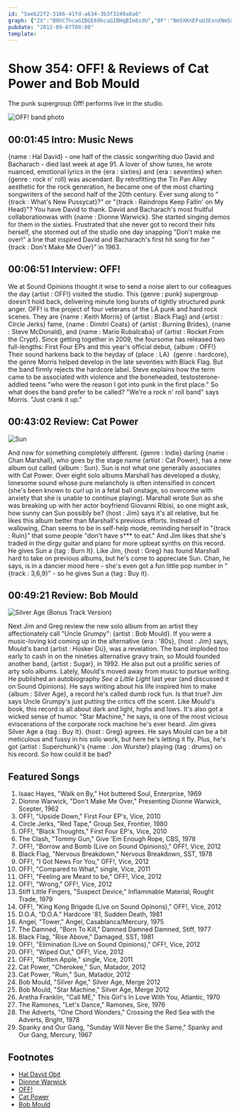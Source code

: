 ```yaml
---
id: "5aeb22f2-3166-41fd-a634-3b3f3240a8a0"
graph: {"2X":"B0hC7hcaGIBGE69hcaGIBHqBIm8zdU","BF":"Nm5XKnEFuU3ExnXNm5XKNm5XKOyCbyNm5XKdGpU1BMI5cNm5XKBLsPGNm5XKBMI5cN3v5tBMI5cbURGebURGeh8hsPdGpU1tPNaCOyCbybLIwZ3ExnXbLIwZd78iuh8hsP","1ZQ":"Cgf4BTiA3pCgf4BSwMa1Cgf4BnzZh5YbAvYnzZh5gMit6nzZh597qipnzZh5X6cfdgMit697qipBHm1G","2A9":"5znmBSAZxH5znmB97qip"}
pubdate: "2012-09-07T00:00"
template: 
---
```






# Show 354: OFF! & Reviews of Cat Power and Bob Mould

The punk supergroup Off! performs live in the studio.

![OFF! band photo](https://static.soundopinions.org/images/2012/off.jpg)



## 00:01:45 Intro: Music News

{name : Hal David} - one half of the classic songwriting duo David and Bacharach - died last week at age 91. A lover of show tunes, he wrote nuanced, emotional lyrics in the {era : sixties} and {era : seventies} when {genre : rock n' roll} was ascendant. By retrofitting the Tin Pan Alley aesthetic for the rock generation, he became one of the most charting songwriters of the second half of the 20th century. Ever sung along to "{track : What's New Pussycat}?" or "{track : Raindrops Keep Fallin' on My Head}"? You have David to thank.  David and Bacharach's most fruitful collaborationwas with {name : Dionne Warwick}. She started singing demos for them in the sixties. Frustrated that she never got to record their hits herself, she stormed out of the studio one day snapping "Don't make me over!" a line that inspired David and Bacharach's first hit song for her "{track : Don't Make Me Over}" in 1963.



## 00:06:51 Interview: OFF!

We at Sound Opinions thought it wise to send a noise alert to our colleagues the day {artist : OFF!} visited the studio. This {genre : punk} supergroup doesn't hold back, delivering minute long bursts of tightly structured punk anger. OFF! is the project of four veterans of the LA punk and hard rock scenes. They are {name : Keith Morris} of {artist : Black Flag} and {artist : Circle Jerks} fame, {name : Dimitri Coats} of {artist : Burning Brides}, {name : Steve McDonald}, and {name : Mario Rubalcaba} of {artist : Rocket From the Crypt}. Since getting together in 2009, the foursome has released two full-lengths: First Four EPs and this year's official debut, {album : OFF!} Their sound harkens back to the heyday of {place : LA}  {genre : hardcore}, the genre Morris helped develop in the late seventies with Black Flag. But the band firmly rejects the hardcore label. Steve explains how the term came to be associated with violence and the boneheaded, testosterone-addled teens "who were the reason I got into punk in the first place." So what does the band prefer to be called? "We're a rock n' roll band" says Morris. "Just crank it up."



## 00:43:02 Review: Cat Power

![Sun](https://static.soundopinions.org/assets/354/1ZQ0.jpg)

And now for something completely different. {genre : Indie} darling {name : Chan Marshall}, who goes by the stage name {artist : Cat Power}, has a new album out called {album : Sun}. Sun is not what one generally associates with Cat Power. Over eight solo albums Marshall has developed a dusky, lonesome sound whose pure melancholy is often intensified in concert (she's been known to curl up in a fetal ball onstage, so overcome with anxiety that she is unable to continue playing). Marshall wrote Sun as she was breaking up with her actor boyfriend Giovanni Ribisi, so one might ask, how sunny can Sun possibly be? {host : Jim} says it's all relative, but he likes this album better than Marshall's previous efforts. Instead of wallowing, Chan seems to be in self-help mode, reminding herself in "{track : Ruin}" that some people "don't have s*** to eat." And Jim likes that she's traded in the dirgy guitar and piano for more upbeat synths on this record. He gives Sun a {tag : Burn It}. Like Jim, {host : Greg} has found Marshall hard to take on previous albums, but he's come to appreciate Sun. Chan, he says, is in a dancier mood here - she's even got a fun little pop number in "{track : 3,6,9}" - so he gives Sun a {tag : Buy it}.



## 00:49:21 Review: Bob Mould

![Silver Age (Bonus Track Version)](https://static.soundopinions.org/assets/354/2A90.jpg)

Next Jim and Greg review the new solo album from an artist they affectionately call "Uncle Grumpy": {artist : Bob Mould}. If you were a music-loving kid coming up in the alternative {era : '80s}, {host : Jim} says, Mould's band {artist : Hüsker Dü}, was a revelation. The band imploded too early to cash in on the nineties alternative gravy train, so Mould founded another band, {artist : Sugar}, in 1992. He also put out a prolific series of arty solo albums. Lately, Mould's moved away from music to pursue writing. He published an autobiography *See a Little Light* last year (and discussed it on Sound Opinions). He says writing about his life inspired him to make {album : Silver Age}, a record he's called dumb rock fun. Is that true? Jim says Uncle Grumpy's just putting the critics off the scent. Like Mould's book, this record is all about dark and light, highs and lows. It's also got a wicked sense of humor. "Star Machine," he says, is one of the most vicious eviscerations of the corporate rock machine he's ever heard. Jim gives Silver Age a {tag : Buy It}. {host : Greg} agrees. He says Mould can be a bit meticulous and fussy in his solo work, but here he's letting it fly. Plus, he's got {artist : Superchunk}'s {name : Jon Wurster} playing {tag : drums} on his record. So how could it be bad?



## Featured Songs

1. Isaac Hayes, "Walk on By," Hot buttered Soul, Enterprise, 1969
2. Dionne Warwick, "Don't Make Me Over," Presenting Dionne Warwick, Scepter, 1962
3. OFF!, "Upside Down," First Four EP's, Vice,  2010
4. Circle Jerks, "Red Tape," Group Sex, Frontier, 1980
5. OFF!, "Black Thoughts," First Four EP's, Vice,  2010
6. The Clash, "Tommy Gun," Give 'Em Enough Rope, CBS, 1978
7. OFF!, "Borrow and Bomb (Live on Sound Opinions)," OFF!, Vice, 2012
8. Black Flag, "Nervous Breakdown," Nervous Breakdown, SST, 1978
9. OFF!, "I Got News For You," OFF!, Vice, 2012
10. OFF!, "Compared to What," single, Vice, 2011
11. OFF!, "Feeling are Meant to be," OFF!, Vice, 2012
12. OFF!, "Wrong," OFF!, Vice, 2012
13. Stiff Little Fingers, "Suspect Device," Inflammable Material, Rought Trade, 1979
14. OFF!, "King Kong Brigade (Live on Sound Opinons)," OFF!, Vice, 2012
15. D.O.A, "D.O.A." Hardcore '81, Sudden Death, 1981
16. Angel, "Tower," Angel, Casablanca/Mercury, 1975
17. The Damned, "Born To Kill," Damned Damned Damned, Stiff, 1977
18. Black Flag, "Rise Above," Damaged, SST, 1981
19. OFF!, "Elimination (Live on Sound Opinions)," OFF!, Vice, 2012
20. OFF!, "Wiped Out," OFF!, Vice, 2012
21. OFF!, "Rotten Apple," single, Vice, 2011
22. Cat Power, "Cherokee," Sun, Matador, 2012
23. Cat Power, "Ruin," Sun, Matador, 2012
24. Bob Mould, "Silver Age," Silver Age, Merge 2012
25. Bob Mould, "Star Machine," Silver Age, Merge 2012
26. Aretha Franklin, "Call ME," This Girl's In Love With You, Atlantic, 1970
27. The Ramones, "Let's Dance," Ramones, Sire, 1976
28. The Adverts, "One Chord Wonders," Crossing the Red Sea with the Adverts, Bright, 1978
29. Spanky and Our Gang, "Sunday Will Never Be the Same," Spanky and Our Gang, Mercury, 1967



## Footnotes

- [Hal David Obit](http://www.nytimes.com/2012/09/02/arts/music/hal-david-oscar-and-grammy-winning-songwriter-is-dead-at-91.html)
- [Dionne Warwick](http://www.allmusic.com/artist/dionne-warwick-mn0000165011)
- [OFF!](http://offofficial.com/)
- [Cat Power](http://www.catpowermusic.com/)
- [Bob Mould](http://bobmould.com/)